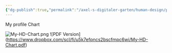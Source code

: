 ```yaml
---
{"dg-publish":true,"permalink":"/axel-s-digitaler-garten/human-design/projector-1-3-with-self-projected-authority/","title":"Projector 1/3 with Self-projected Authority","created":"2025-07-06T16:53:21.584+02:00"}
---
```


My profile Chart

![My-HD-Chart.png](/img/user/assets/My-HD-Chart.png)
![PDF Version] (https://www.dropbox.com/scl/fi/u5k7efpncs2bscfmpc6wi/My-HD-Chart.pdf)




